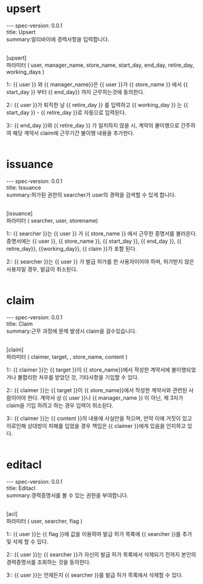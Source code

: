 <h1 class="contract">upsert</h1>
---
spec-version: 0.0.1 <br>
title: Upsert <br>
summary:알리바이에 경력사항을 입력합니다. <br><br>

[upsert]<br>
파라미터 ( user, manager_name, store_name, start_day, end_day, retire_day, working_days )<br>

1:: {{ user }} 와 {{ manager_name}}은 {{ user }}가 {{ store_name }} 에서 {{ start_day }} 부터 {{ end_day}} 까지  근무하는것에 동의한다.<br>

2:: {{ user }}가 퇴직한 날  {{ retire_day }} 를 입력하고 {{ working_day }} 는 {{ start_day }} - {{ retire_day }}로 자동으로 입력된다.<br>

3:: {{ end_day }}와 {{ retire_day }} 가 일치하지 않을 시, 계약의 불이행으로 간주하여 해당 계약서 claim에 근무기간 불이행 내용을 추가한다.<br><br>



<h1 class="contract">issuance</h1>
---
spec-version: 0.0.1 <br>
title: Issuance <br>
summary:허가된 권한의 searcher가  user의 경력을 검색할 수 있게 합니다. <br><br>

[issuance]<br>
파라미터 ( searcher, user, storename)<br>

1:: {{ searcher }}는 {{ user }} 가 {{ store_name }} 에서 근무한 증명서를 불러온다.  증명서에는 {{ user }}, {{ store_name }}, {{ start_day }}, {{ end_day }}, {{ retire_day}}, {{working_day}}, {{ claim }}가 포함 된다.<br>

2:: {{ searcher }}는 {{ user }} 가 발급 허가를 한 사용자이어야 하며, 허가받지 않은 사용자일 경우, 발급이 취소된다.<br><br>




<h1 class="contract">claim</h1>
---
spec-version: 0.0.1 <br>
title: Claim <br> 
summary:근무 과정에 문제 발생시 claim을 걸수있습니다. <br><br>

[claim]<br>
파라미터 ( claimer, target, , store_name, content )<br>


1:: {{ claimer }}는 {{ target }}이 {{ store_name}}에서 작성한 계약서에 불이행되었거나 불합리한 처우를 받았던 것, 기타사항을 기입할 수 있다. <br>

2:: {{ claimer }}는 {{ target }}이 {{ store_name}}에서 작성한 계약서와 관련된 사람이어야 한다. 계약서 상 {{ user }}나 {{ manager_name }} 이 아닌, 제 3자가 claim을 기입 하려고 하는 경우 입력이 취소된다.<br>

3:: {{ claimer }}는 {{ content }}의 내용에 사실만을 적으며, 만약 이에 거짓이 있고 이로인해 상대방이 피해를 입었을 경우 책임은 {{ claimer }}에게 있음을 인지하고 있다.<br><br>




<h1 class="contract">editacl</h1>
---
spec-version: 0.0.1 <br>
title: Editacl <br> 
summary:경력증명서를 볼 수 있는 권한을 부여합니다. <br><br>

[acl]<br>
파라미터 ( user, searcher, flag )<br>


1:: {{ user }}는 {{ flag }}에 값을 이용하여 발급 허가 목록에 {{ searcher }}를 추가 및 삭제 할 수 있다.<br>

2:: {{ user }}는 {{ searcher }}가 자신의 발급 허가 목록에서 삭제되기 전까지 본인의 경력증명서를 조회하는 것을 동의한다.<br>

3:: {{ user }}는 언제든지 {{ searcher }}를 발급 허가 목록에서 삭제할 수 있다.<br><br>
